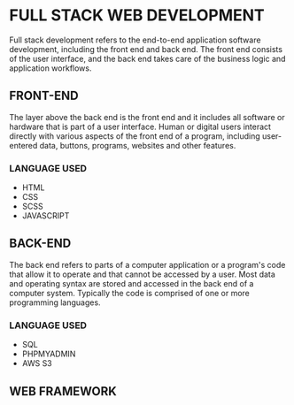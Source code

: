 # FULL STACK WEB DEVELOPMENT
Full stack development refers to the end-to-end application software development, including the front end and back end. The front end consists of the user interface, and the back end takes care of the business logic and application workflows.

## FRONT-END
The layer above the back end is the front end and it includes all software or hardware that is part of a user interface. Human or digital users interact directly with various aspects of the front end of a program, including user-entered data, buttons, programs, websites and other features.
### LANGUAGE USED
- HTML
- CSS
- SCSS
- JAVASCRIPT
## BACK-END
The back end refers to parts of a computer application or a program's code that allow it to operate and that cannot be accessed by a user. Most data and operating syntax are stored and accessed in the back end of a computer system. Typically the code is comprised of one or more programming languages.
### LANGUAGE USED
- SQL
- PHPMYADMIN
- AWS S3
## WEB FRAMEWORK
